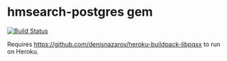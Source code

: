 hmsearch-postgres gem
=====================

[![Build Status](https://travis-ci.org/denisnazarov/hmsearch-postgres-ruby.svg?branch=master)](https://travis-ci.org/denisnazarov/hmsearch-postgres-ruby)

Requires https://github.com/denisnazarov/heroku-buildpack-libpqxx to run on Heroku.
